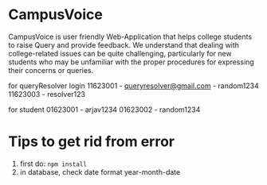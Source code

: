 # CampusVoice
CampusVoice is user friendly Web-Application that helps college students to raise Query and provide feedback. We understand that dealing with college-related issues can be quite challenging, particularly for new students who may be unfamiliar with the proper procedures for expressing their concerns or queries.


for queryResolver login
11623001 - queryresolver@gmail.com - random1234
11623003 - resolver123

for student
01623001 - arjav1234
01623002 - random1234


# Tips to get rid from error
1. first do: `npm install`
2. in database, check date format year-month-date 